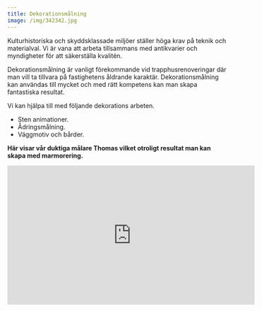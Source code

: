```yaml
---
title: Dekorationsmålning
image: /img/342342.jpg
---
```

Kulturhistoriska och skyddsklassade miljöer ställer höga krav på teknik och materialval. Vi är vana att arbeta tillsammans med antikvarier och myndigheter för att säkerställa kvalitén. 

Dekorationsmålning är vanligt förekommande vid trapphusrenoveringar där man vill ta tillvara på fastighetens åldrande karaktär. Dekorationsmålning kan användas till mycket och med rätt kompetens kan man skapa fantastiska resultat.

Vi kan hjälpa till med följande dekorations arbeten.

* Sten animationer.
* Ådringsmålning.
* Väggmotiv och bårder.

**Här visar vår duktiga målare Thomas vilket otroligt resultat man kan skapa med marmorering.**

<iframe width="560" height="315" src="https://www.youtube.com/embed/jNHad_3QKeA?rel=0&amp;controls=0" frameborder="0" allow="autoplay; encrypted-media" allowfullscreen></iframe>
